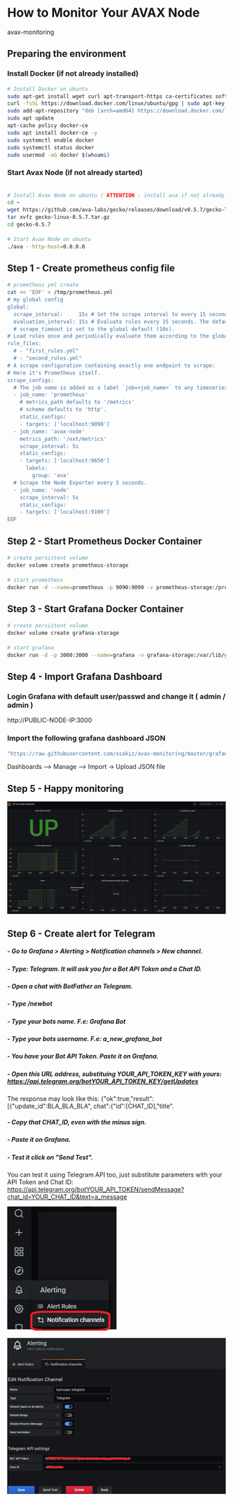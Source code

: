 # How to Monitor Your AVAX Node
avax-monitoring


## Preparing the environment

### Install Docker (if not already installed)
```bash
# Install Docker on ubuntu
sudo apt-get install wget curl apt-transport-https ca-certificates software-properties-common -y
curl -fsSL https://download.docker.com/linux/ubuntu/gpg | sudo apt-key add -
sudo add-apt-repository "deb [arch=amd64] https://download.docker.com/linux/ubuntu $(lsb_release -cs) stable"
sudo apt update
apt-cache policy docker-ce
sudo apt install docker-ce -y 
sudo systemctl enable docker
sudo systemctl status docker
sudo usermod -aG docker $(whoami)
```

### Start Avax Node (if not already started)
```bash

# Install Avax Node on ubuntu ( ATTENTION : install ava if not already installed !!! )
cd ~
wget https://github.com/ava-labs/gecko/releases/download/v0.5.7/gecko-linux-0.5.7.tar.gz
tar xvfz gecko-linux-0.5.7.tar.gz
cd gecko-0.5.7

# Start Avax Node on ubuntu
./ava --http-host=0.0.0.0

```



## Step 1 - Create prometheus config file 
```bash
# prometheus yml create
cat << 'EOF' > /tmp/prometheus.yml
# my global config
global:
  scrape_interval:     15s # Set the scrape interval to every 15 seconds. Default is every 1 minute.
  evaluation_interval: 15s # Evaluate rules every 15 seconds. The default is every 1 minute.
  # scrape_timeout is set to the global default (10s).
# Load rules once and periodically evaluate them according to the global 'evaluation_interval'.
rule_files:
  # - "first_rules.yml"
  # - "second_rules.yml"
# A scrape configuration containing exactly one endpoint to scrape:
# Here it's Prometheus itself.
scrape_configs:
  # The job name is added as a label `job=<job_name>` to any timeseries scraped from this config.
  - job_name: 'prometheus'
    # metrics_path defaults to '/metrics'
    # scheme defaults to 'http'.
    static_configs:
    - targets: ['localhost:9090']
  - job_name: 'avax-node'
    metrics_path: '/ext/metrics'
    scrape_interval: 5s
    static_configs:
    - targets: ['localhost:9650']
      labels:
        group: 'ava'
  # Scrape the Node Exporter every 5 seconds.
  - job_name: 'node'
    scrape_interval: 5s
    static_configs:
    - targets: ['localhost:9100']
EOF
```


## Step 2 - Start Prometheus Docker Container
```bash
# create persistent volume
docker volume create prometheus-storage

# start prometheus 
docker run -d --name=prometheus -p 9090:9090 -v prometheus-storage:/prometheus-data  -v /tmp/prometheus.yml:/etc/prometheus/prometheus.yml prom/prometheus --config.file=/etc/prometheus/prometheus.yml

```


## Step 3 - Start Grafana Docker Container
```bash
# create persistent volume
docker volume create grafana-storage

# start grafana
docker run -d -p 3000:3000 --name=grafana -v grafana-storage:/var/lib/grafana grafana/grafana
```


## Step 4 - Import Grafana Dashboard


### Login Grafana with default user/passwd and change it ( admin / admin )

http://PUBLIC-NODE-IP:3000


### Import the following grafana dashboard JSON 
```bash
"https://raw.githubusercontent.com/ssakiz/avax-monitoring/master/grafana-dashboard/ava-node-dashboard-1597935940166.json"
```
Dashboards --> Manage --> Import -> Upload JSON file 

## Step 5 - Happy monitoring

![alt text](https://github.com/ssakiz/avax-monitoring/raw/master/grafana-import-dashboard.jpg)




## Step 6 - Create alert for Telegram

##### - Go to Grafana > Alerting > Notification channels > New channel.
##### -  Type: Telegram. It will ask you for a Bot API Token and a Chat ID.
##### -  Open a chat with BotFather on Telegram.
##### -  Type /newbot
##### -  Type your bots name. F.e: Grafana Bot
##### -  Type your bots username. F.e: a_new_grafana_bot
##### -  You have your Bot API Token. Paste it on Grafana.
##### -  Open this URL address, substituing YOUR_API_TOKEN_KEY with yours: https://api.telegram.org/botYOUR_API_TOKEN_KEY/getUpdates
The response may look like this: {"ok":true,"result":[{"update_id":BLA_BLA_BLA", chat":{"id":[CHAT_ID],"title". 
##### -  Copy that CHAT_ID, even with the minus sign.
##### -  Paste it on Grafana.
##### -  Test it click on "Send Test". 
You can test it using Telegram API too, just substitute parameters with your API Token and Chat ID: https://api.telegram.org/botYOUR_API_TOKEN/sendMessage?chat_id=YOUR_CHAT_ID&text=a_message


![alt text](https://github.com/ssakiz/avax-monitoring/raw/master/grafana-alert-channel.jpg)

![alt text](https://github.com/ssakiz/avax-monitoring/raw/master/grafana-alert-channel2.jpg)
